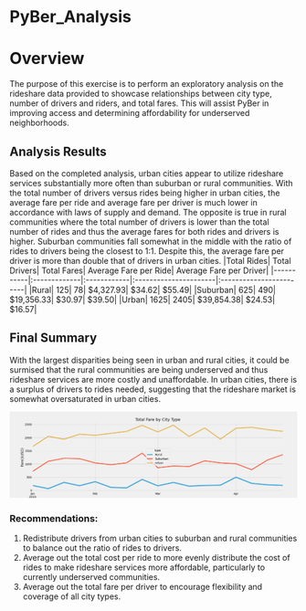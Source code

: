 # PyBer_Analysis
# Overview
The purpose of this exercise is to perform an exploratory analysis on the rideshare data provided to showcase relationships between city type, number of drivers and riders, and total fares. This will assist PyBer in improving access and determining affordability for underserved neighborhoods.
## Analysis Results
Based on the completed analysis, urban cities appear to utilize rideshare services substantially more often than suburban or rural communities. With the total number of drivers versus rides being higher in urban cities, the average fare per ride and average fare per driver is much lower in accordance with laws of supply and demand. The opposite is true in rural communities where the total number of drivers is lower than the total number of rides and thus the average fares for both rides and drivers is higher. Suburban communities fall somewhat in the middle with the ratio of rides to drivers being the closest to 1:1. Despite this, the average fare per driver is more than double that of drivers in urban cities.
	|Total Rides|	Total Drivers|	Total Fares|	Average Fare per Ride|	Average Fare per Driver|
  |-----------|:-------------|:------------|:----------------------|:------------------------|
|Rural|	125|	78|	$4,327.93|	$34.62|	$55.49|
|Suburban|	625|	490|	$19,356.33|	$30.97|	$39.50|
|Urban|	1625|	2405|	$39,854.38|	$24.53|	$16.57|

## Final Summary
With the largest disparities being seen in urban and rural cities, it could be surmised that the rural communities are being underserved and thus rideshare services are more costly and unaffordable. In urban cities, there is a surplus of drivers to rides needed, suggesting that the rideshare market is somewhat oversaturated in urban cities. 

![FinalSummary](https://github.com/agordon16/PyBer_Analysis/blob/024820bc3e9bc23cb5b07a3cb03047839af3746c/analysis/PyBer_fare_summary.png)

### Recommendations:
  1.	Redistribute drivers from urban cities to suburban and rural communities to balance out the ratio of rides to drivers.
  2.	Average out the total cost per ride to more evenly distribute the cost of rides to make rideshare services more affordable, particularly to currently underserved communities.
  3.	Average out the total fare per driver to encourage flexibility and coverage of all city types.
